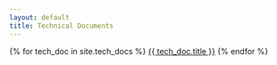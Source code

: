 ```yaml
---
layout: default
title: Technical Documents
---
```

<nav class="leftNavigation">
    {% for tech_doc in site.tech_docs %}
        <a href="{{ tech_doc.url }}">{{ tech_doc.title }}</a>
    {% endfor %}
</nav>
<div class="content">
</div>